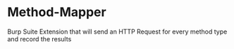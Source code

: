 # Method-Mapper
Burp Suite Extension that will send an HTTP Request for every method type and record the results 
